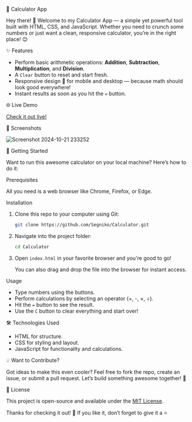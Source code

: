 🔢 Calculator App

Hey there! 👋 Welcome to my Calculator App — a simple yet powerful tool built with HTML, CSS, and JavaScript. Whether you need to crunch some numbers or just want a clean, responsive calculator, you’re in the right place! 😉

✨ Features

- Perform basic arithmetic operations: **Addition**, **Subtraction**, **Multiplication**, and **Division**.
- A `Clear` button to reset and start fresh.
- Responsive design 📱 for mobile and desktop — because math should look good everywhere!
- Instant results as soon as you hit the `=` button.

🌐 Live Demo

[Check it out live!](https://segniko.github.io/Calculator/)

📸 Screenshots

![Screenshot 2024-10-21 233252](https://github.com/user-attachments/assets/0e6700ea-a4f8-40c3-9906-36cf2352d1d6)

🚀 Getting Started

Want to run this awesome calculator on your local machine? Here’s how to do it:

Prerequisites

All you need is a web browser like Chrome, Firefox, or Edge.

Installation

1. Clone this repo to your computer using Git:

   ```bash
   git clone https://github.com/Segniko/Calculator.git
   ```

2. Navigate into the project folder:

   ```bash
   cd Calculator
   ```

3. Open `index.html` in your favorite browser and you're good to go!

   You can also drag and drop the file into the browser for instant access.

Usage

- Type numbers using the buttons.
- Perform calculations by selecting an operator (+, -, ×, ÷).
- Hit the `=` button to see the result.
- Use the `C` button to clear everything and start over!

🛠 Technologies Used

- HTML for structure.
- CSS for styling and layout.
- JavaScript for functionality and calculations.

💡 Want to Contribute?

Got ideas to make this even cooler? Feel free to fork the repo, create an issue, or submit a pull request. Let’s build something awesome together! 🚀

📄 License

This project is open-source and available under the [MIT License](LICENSE).

Thanks for checking it out! 🙌 If you like it, don’t forget to give it a ⭐
